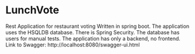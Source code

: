 # LunchVote
Rest Application for restaurant voting
Written in spring boot.
The application uses the HSQLDB database. There is Spring Security. The database has users for manual tests. The application has only a backend, no frontend.
Link to Swagger: http://localhost:8080/swagger-ui.html
